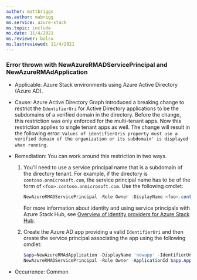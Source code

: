 ```yaml
---
author: mattbriggs
ms.author: mabrigg
ms.service: azure-stack
ms.topic: include
ms.date: 11/4/2021
ms.reviewer: balsu
ms.lastreviewed: 11/4/2021
---
```


### Error thrown with NewAzureRMADServicePrincipal and NewAzureRMAdApplication

- Applicable: Azure Stack environments using Azure Active Directory (Azure AD).
- Cause: Azure Active Directory Graph introduced a breaking change to restrict the `IdentifierUri` for Active Directory applications to be the subdomains of a verified domain in the directory. Before the change, this restriction was only enforced for the multi-tenant apps. Now this restriction applies to single tenant apps as well. The change will result in the following error: `Values of identifierUris property must use a verified domain of the organization or its subdomain' is displayed when running`. 
- Remediation: You can work around this restriction in two ways.
    1. You'll need to use a service principal name that is a subdomain of the directory tenant. For example, if the directory is `contoso.onmicrosoft.com`, the service principal name has to be of the form of `<foo>.contoso.onmicrosoft.com`. Use the following cmdlet:
        ```powershell  
        NewAzureRMADServicePrincipal -Role Owner -DisplayName <foo>.contoso.onmicrosoft.com
        ```
        For more information about identity and using service principals with Azure Stack Hub, see [Overview of identity providers for Azure Stack Hub](/azure-stack/operator/azure-stack-identity-overview).
    
    2. Create the Azure AD app providing a valid `IdentifierUri` and then create the service principal associating the app using the following cmdlet:
        ```powershell  
        $app=NewAzureRMAdApplication -DisplayName 'newapp' -IdentifierUris http://anything.contoso.onmicrosoft.com
        NewAzureRMADServicePrincipal -Role Owner -ApplicationId $app.ApplicationId
        ```

- Occurrence: Common